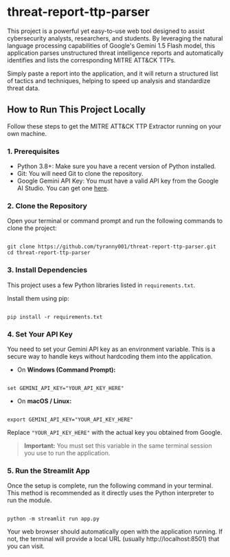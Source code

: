 # threat-report-ttp-parser

This project is a powerful yet easy-to-use web tool designed to assist cybersecurity analysts, researchers, and students. By leveraging the natural language processing capabilities of Google's Gemini 1.5 Flash model, this application parses unstructured threat intelligence reports and automatically identifies and lists the corresponding MITRE ATT&CK TTPs.

Simply paste a report into the application, and it will return a structured list of tactics and techniques, helping to speed up analysis and standardize threat data.

## How to Run This Project Locally

Follow these steps to get the MITRE ATT&CK TTP Extractor running on your own machine.

### 1. Prerequisites

- Python 3.8+: Make sure you have a recent version of Python installed.
- Git: You will need Git to clone the repository.
- Google Gemini API Key: You must have a valid API key from the Google AI Studio. You can get one [here](https://makersuite.google.com/app/apikey).

### 2. Clone the Repository

Open your terminal or command prompt and run the following commands to clone the project:

```

git clone https://github.com/tyranny001/threat-report-ttp-parser.git
cd threat-report-ttp-parser

```

### 3. Install Dependencies

This project uses a few Python libraries listed in `requirements.txt`.

Install them using pip:

```

pip install -r requirements.txt

```

### 4. Set Your API Key

You need to set your Gemini API key as an environment variable. This is a secure way to handle keys without hardcoding them into the application.

- On **Windows (Command Prompt):**

```

set GEMINI_API_KEY="YOUR_API_KEY_HERE"

```

- On **macOS / Linux:**

```

export GEMINI_API_KEY="YOUR_API_KEY_HERE"

```

Replace `"YOUR_API_KEY_HERE"` with the actual key you obtained from Google.

> **Important:** You must set this variable in the same terminal session you use to run the application.

### 5. Run the Streamlit App

Once the setup is complete, run the following command in your terminal. This method is recommended as it directly uses the Python interpreter to run the module.

```

python -m streamlit run app.py

```

Your web browser should automatically open with the application running. If not, the terminal will provide a local URL (usually http://localhost:8501) that you can visit.
